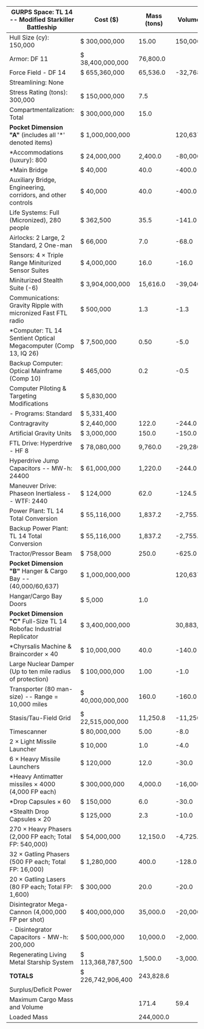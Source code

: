 | **GURPS Space: TL 14 -- Modified Starkiller Battleship**      | **Cost ($)**      | **Mass (tons)** | **Volume (cy)** | **Power (MW)** |
|------------------------------------------------------------------------|-------------------|-----------------|-----------------|----------------|
| Hull Size (cy): 150,000                                                | $ 300,000,000     | 15.00           | 150,000.00      |                |
| Armor: DF 11                                                           | $ 38,400,000,000  | 76,800.0        |                 |                |
| Force Field - DF 14                                                    | $ 655,360,000     | 65,536.0        | -32,768.0       | -80            |
| Streamlining: None                                                     |                   |                 |                 |                |
| Stress Rating (tons): 300,000                                          | $ 150,000,000     | 7.5             |                 |                |
| Compartmentalization: Total                                            | $ 300,000,000     | 15.0            |                 |                |
| **Pocket Dimension "A"** (includes all '\*' denoted items)             | $ 1,000,000,000   |                 | 120,637.0       |                |
| \*Accommodations (luxury): 800                                         | $ 24,000,000      | 2,400.0         | -80,000.0       |                |
| \*Main Bridge                                                          | $ 40,000          | 40.0            | -400.0          |                |
| Auxiliary Bridge, Engineering, corridors, and other controls           | $ 40,000          | 40.0            | -400.0          |                |
| Life Systems: Full (Micronized), 280 people                            | $ 362,500         | 35.5            | -141.0          | -280           |
| Airlocks: 2 Large, 2 Standard, 2 One-man                               | $ 66,000          | 7.0             | -68.0           |                |
| Sensors: 4 × Triple Range Miniturized Sensor Suites                    | $ 4,000,000       | 16.0            | -16.0           | -8             |
| Miniturized Stealth Suite (-6)                                         | $ 3,904,000,000   | 15,616.0        | -39,040.0       | -39,040        |
| Communications: Gravity Ripple with micronized Fast FTL radio          | $ 500,000         | 1.3             | -1.3            | -3             |
| \*Computer: TL 14 Sentient Optical Megacomputer (Comp 13, IQ 26)       | $ 7,500,000       | 0.50            | -5.0            |                |
| Backup Computer: Optical Mainframe (Comp 10)                           | $ 465,000         | 0.2             | -0.5            |                |
| Computer Piloting & Targeting Modifications                            | $ 5,830,000       |                 |                 |                |
| \- Programs: Standard                                                  | $ 5,331,400       |                 |                 |                |
| Contragravity                                                          | $ 2,440,000       | 122.0           | -244.0          | -488           |
| Artificial Gravity Units                                               | $ 3,000,000       | 150.0           | -150.0          | -150           |
| FTL Drive: Hyperdrive - HF 8                                           | $ 78,080,000      | 9,760.0         | -29,280.0       | -19,520        |
| Hyperdrive Jump Capacitors -- MW-h: 24400                              | $ 61,000,000      | 1,220.0         | -244.0          |                |
| Maneuver Drive: Phaseon Inertialess -- WTF: 2440                       | $ 124,000         | 62.0            | -124.5          | -244           |
| Power Plant: TL 14 Total Conversion                                    | $ 55,116,000      | 1,837.2         | -2,755.8        | 183,720        |
| Backup Power Plant: TL 14 Total Conversion                             | $ 55,116,000      | 1,837.2         | -2,755.8        | 183,720        |
| Tractor/Pressor Beam                                                   | $ 758,000         | 250.0           | -625.0          | -250           |
| **Pocket Dimension "B"** Hanger & Cargo Bay -- (40,000/60,637)         | $ 1,000,000,000   |                 | 120,637.0       |                |
| Hangar/Cargo Bay Doors                                                 | $ 5,000           | 1.0             |                 |                |
| **Pocket Dimension "C"** Full-Size TL 14 Robofac Industrial Replicator | $ 3,400,000,000   |                 | 30,883,112.0    |                |
| \*Chyrsalis Machine & Braincorder × 40                                 | $ 10,000,000      | 40.0            | -140.0          |                |
| Large Nuclear Damper (Up to ten mile radius of protection)             | $ 100,000,000     | 1.00            | -1.0            | -0             |
| Transporter (80 man-size) -- Range = 10,000 miles                      | $ 40,000,000,000  | 160.0           | -160.0          | -800           |
| Stasis/Tau-Field Grid                                                  | $ 22,515,000,000  | 11,250.8        | -11,250.8       | -15,001        |
| Timescanner                                                            | $ 80,000,000      | 5.00            | -8.0            |                |
| 2 × Light Missile Launcher                                             | $ 10,000          | 1.0             | -4.0            |                |
| 6 × Heavy Missile Launchers                                            | $ 120,000         | 12.0            | -30.0           |                |
| \*Heavy Antimatter missiles × 4000 (4,000 FP each)                     | $ 300,000,000     | 4,000.0         | -16,000.0       |                |
| \*Drop Capsules × 60                                                   | $ 150,000         | 6.0             | -30.0           |                |
| \*Stealth Drop Capsules × 20                                           | $ 125,000         | 2.3             | -10.0           |                |
| 270 × Heavy Phasers (2,000 FP each; Total FP: 540,000)                 | $ 54,000,000      | 12,150.0        | -4,725.0        | -108,000       |
| 32 × Gatling Phasers (500 FP each; Total FP: 16,000)                   | $ 1,280,000       | 400.0           | -128.0          | -3,200         |
| 20 × Gatling Lasers (80 FP each; Total FP: 1,600)                      | $ 300,000         | 20.0            | -20.0           | -400           |
| Disintegrator Mega-Cannon (4,000,000 FP per shot)                      | $ 400,000,000     | 35,000.0        | -20,000.0       |                |
| \- Disintegrator Capacitors - MW-h: 200,000                            | $ 500,000,000     | 10,000.0        | -2,000.0        |                |
| Regenerating Living Metal Starship System                              | $ 113,368,787,500 | 1,500.0         | -3,000.0        |                |
| **TOTALS**                                                             | $ 226,742,906,400 | 243,828.6       |                 |                |
| Surplus/Deficit Power                                                  |                   |                 |                 | 179,976        |
| Maximum Cargo Mass and Volume                                          |                   | 171.4           | 59.4            |                |
| Loaded Mass                                                            |                   | 244,000.0       |                 |                |
